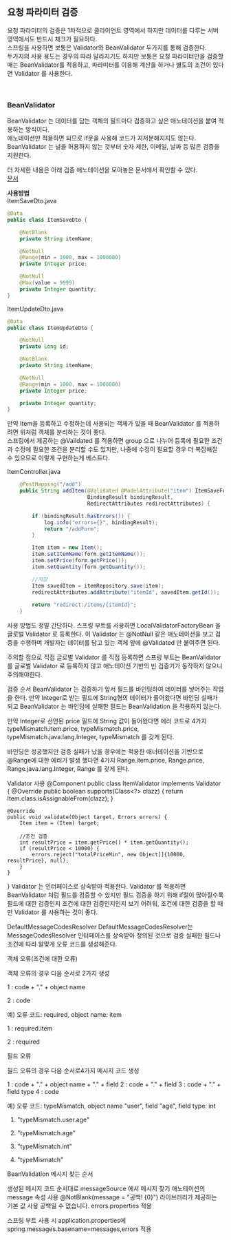 ## 요청 파라미터 검증
요청 파라미터의 검증은 1차적으로 클라이언트 영역에서 하지만 데이터를 다루는 서버 영역에서도 반드시 체크가 필요하다.  
스프링을 사용하면 보통은 Validator와 BeanValidator 두가지를 통해 검증한다.  
두가지의 사용 용도는 경우의 따라 달라지기도 하지만 보통은 요청 파라미터만을 검증할 때는 BeanValidator를 적용하고, 파라미터를 이용해 계산을 하거나 별도의 조건이 있다면 Validator 를 사용한다.  

<br>

### BeanValidator
BeanValidator 는 데이터를 담는 객체의 필드마다 검증하고 싶은 애노테이션을 붙여 적용하는 방식이다.  
애노테이션만 적용하면 되므로 if문을 사용해 코드가 지저분해지지도 않는다.  
BeanValidator 는 널을 허용하지 않는 것부터 숫자 제한, 이메일, 날짜 등 많은 검증을 지원한다.  

더 자세한 내용은 아래 검증 애노테이션을 모아놓은 문서에서 확인할 수 있다.  
[문서](https://docs.jboss.org/hibernate/validator/6.2/reference/en-US/html_single/#validator-defineconstraints-spec)  

**사용방법**  
ItemSaveDto.java
```java
@Data
public class ItemSaveDto {

    @NotBlank
    private String itemName;

    @NotNull
    @Range(min = 1000, max = 1000000)
    private Integer price;

    @NotNull
    @Max(value = 9999)
    private Integer quantity;
}
```
ItemUpdateDto.java  
```java
@Data
public class ItemUpdateDto {

    @NotNull
    private Long id;

    @NotBlank
    private String itemName;

    @NotNull
    @Range(min = 1000, max = 1000000)
    private Integer price;

    private Integer quantity;
}
```
만약 Item을 등록하고 수정하는데 사용되는 객체가 있을 때 BeanValidator 를 적용하려면 위처럼 객체를 분리하는 것이 좋다.  
스프링에서 제공하는 @Vaildated 를 적용하면 group 으로 나누어 등록에 필요한 조건과 수정에 필요한 조건을 분리할 수도 있지만, 나중에 수정이 필요할 경우 더 복잡해질 수 있으므로 이렇게 구현하는게 베스트다.  

ItemController.java
```java
    @PostMapping("/add")
    public String addItem(@Validated @ModelAttribute("item") ItemSaveForm form,
                          BindingResult bindingResult,
                          RedirectAttributes redirectAttributes) {

        if (bindingResult.hasErrors()) {
            log.info("errors={}", bindingResult);
            return "/addForm";
        }

        Item item = new Item();
        item.setItemName(form.getItemName());
        item.setPrice(form.getPrice());
        item.setQuantity(form.getQuantity());

        //저장
        Item savedItem = itemRepository.save(item);
        redirectAttributes.addAttribute("itemId", savedItem.getId());
        
        return "redirect:/items/{itemId}";
    }
```
사용 방법도 정말 간단하다. 스프링 부트를 사용하면 LocalValidatorFactoryBean 을 글로벌 Validator 로 등록한다. 이 Validator 는 @NotNull 같은 애노테이션을 보고 검증을 수행하며 개발자는 데이터를 담고 있는 객체 앞에 @Validated 만 붙여주면 된다.

주의할 점으로 직접 글로벌 Validator 를 직접 등록하면 스프링 부트는 BeanValidator 를 글로벌 Validator 로 등록하지 않고 애노테이션 기반의 빈 검증기가 동작하지 않으니 주의해야한다.

검증 순서
BeanValidator 는 검증하기 앞서 필드를 바인딩하여 데이터를 넣어주는 작업을 한다. 만약 Integer로 받는 필드에 String형의 데이터가 들어왔다면 바인딩 실패가 되고 BeanValidator 는 바인딩에 실패한 필드는 BeanValidation 을 적용하지 않는다. 

만약 Integer로 선언된 price 필드에 String 값이 들어왔다면 에러 코드로 4가지 typeMismatch.item.price, typeMismatch.price,  typeMismatch.java.lang.Integer, typeMismatch 를 갖게 된다.

 

바인딩은 성공했지만 검증 실패가 났을 경우에는 적용한 애너테이션을 기반으로 @Range에 대한 에러가 발생 했다면 4가지 Range.item.price, Range.price,  Range.java.lang.Integer, Range 를 갖게 된다.

Validator 사용
@Component
public class ItemValidator implements Validator {
    @Override
    public boolean supports(Class<?> clazz) {
        return Item.class.isAssignableFrom(clazz);
    }

    @Override
    public void validate(Object target, Errors errors) {
        Item item = (Item) target;

        //조건 검증
        int resultPrice = item.getPrice() * item.getQuantity();
        if (resultPrice < 10000) {
            errors.reject("totalPriceMin", new Object[]{10000, resultPrice}, null);
        }
    }
}
Validator 는 인터페이스로 상속받아 적용한다. Validator 를 적용하면 BeanValidator 처럼 필드를 검증할 수 있지만 필드 검증을 하기 위해 if절이 많아질수록 필드에 대한 검증인지 조건에 대한 검증인지인지 보기 어려워, 조건에 대한 검증을 할 때만 Validator 를 사용하는 것이 좋다.

DefaultMessageCodesResolver
DefaultMessageCodesResolver는 MessageCodesResolver 인터페이스를 상속받아 정의된 것으로 검증 실패한 필드나 조건에 따라 알맞게 오류 코드를 생성해준다. 

객체 오류(조건에 대한 오류)

객체 오류의 경우 다음 순서로 2가지 생성

1 : code + "." + object name

2 : code

 

예) 오류 코드: required, object name: item

1 : required.item

2 : required

 

필드 오류

필드 오류의 경우 다음 순서로4가지 메시지 코드 생성

1 : code + "." + object name + "." + field
2 : code + "." + field
3 : code + "." + field type
4 : code

 

예) 오류 코드: typeMismatch, object name "user", field "age", field type: int

1. "typeMismatch.user.age"
2. "typeMismatch.age"
3. "typeMismatch.int"

4. "typeMismatch"

 

BeanValidation 메시지 찾는 순서

생성된 메시지 코드 순서대로 messageSource 에서 메시지 찾기
애노테이션의 message 속성 사용 @NotBlank(message = "공백! {0}")
라이브러리가 제공하는 기본 값 사용 공백일 수 없습니다.
errors.properties 적용

스프링 부트 사용 시 application.properties에 spring.messages.basename=messages,errors 적용


